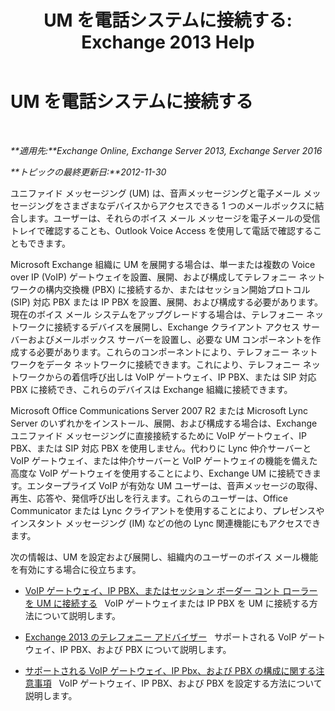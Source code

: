 ﻿---
title: 'UM を電話システムに接続する: Exchange 2013 Help'
TOCTitle: UM を電話システムに接続する
ms:assetid: 92c3e029-f732-4d6d-b147-2b3006d5f088
ms:mtpsurl: https://technet.microsoft.com/ja-jp/library/JJ673544(v=EXCHG.150)
ms:contentKeyID: 50555818
ms.date: 04/24/2018
mtps_version: v=EXCHG.150
ms.translationtype: HT
---

# UM を電話システムに接続する

 

_**適用先:**Exchange Online, Exchange Server 2013, Exchange Server 2016_

_**トピックの最終更新日:**2012-11-30_

ユニファイド メッセージング (UM) は、音声メッセージングと電子メール メッセージングをさまざまなデバイスからアクセスできる 1 つのメールボックスに結合します。ユーザーは、それらのボイス メール メッセージを電子メールの受信トレイで確認することも、Outlook Voice Access を使用して電話で確認することもできます。

Microsoft Exchange 組織に UM を展開する場合は、単一または複数の Voice over IP (VoIP) ゲートウェイを設置、展開、および構成してテレフォニー ネットワークの構内交換機 (PBX) に接続するか、またはセッション開始プロトコル (SIP) 対応 PBX または IP PBX を設置、展開、および構成する必要があります。現在のボイス メール システムをアップグレードする場合は、テレフォニー ネットワークに接続するデバイスを展開し、Exchange クライアント アクセス サーバーおよびメールボックス サーバーを設置し、必要な UM コンポーネントを作成する必要があります。これらのコンポーネントにより、テレフォニー ネットワークをデータ ネットワークに接続できます。これにより、テレフォニー ネットワークからの着信呼び出しは VoIP ゲートウェイ、IP PBX、または SIP 対応 PBX に接続でき、これらのデバイスは Exchange 組織に接続できます。

Microsoft Office Communications Server 2007 R2 または Microsoft Lync Server のいずれかをインストール、展開、および構成する場合は、Exchange ユニファイド メッセージングに直接接続するために VoIP ゲートウェイ、IP PBX、または SIP 対応 PBX を使用しません。代わりに Lync 仲介サーバーと VoIP ゲートウェイ、または仲介サーバーと VoIP ゲートウェイの機能を備えた高度な VoIP ゲートウェイを使用することにより、Exchange UM に接続できます。エンタープライズ VoIP が有効な UM ユーザーは、音声メッセージの取得、再生、応答や、発信呼び出しを行えます。これらのユーザーは、Office Communicator または Lync クライアントを使用することにより、プレゼンスやインスタント メッセージング (IM) などの他の Lync 関連機能にもアクセスできます。

次の情報は、UM を設定および展開し、組織内のユーザーのボイス メール機能を有効にする場合に役立ちます。

  - [VoIP ゲートウェイ、IP PBX、またはセッション ボーダー コント ローラーを UM に接続する](connect-a-voip-gateway-ip-pbx-or-session-border-controller-to-um-exchange-2013-help.md)   VoIP ゲートウェイまたは IP PBX を UM に接続する方法について説明します。

  - [Exchange 2013 のテレフォニー アドバイザー](telephony-advisor-for-exchange-2013-exchange-2013-help.md)   サポートされる VoIP ゲートウェイ、IP PBX、および PBX について説明します。

  - [サポートされる VoIP ゲートウェイ、IP Pbx、および PBX の構成に関する注意事項](configuration-notes-for-supported-voip-gateways-ip-pbxs-and-pbxs-exchange-2013-help.md)   VoIP ゲートウェイ、IP PBX、および PBX を設定する方法について説明します。

